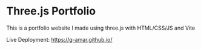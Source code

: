 # Three.js Portfolio

This is a portfolio website I made using three.js with HTML/CSS/JS and Vite

Live Deployment: https://g-amar.github.io/
